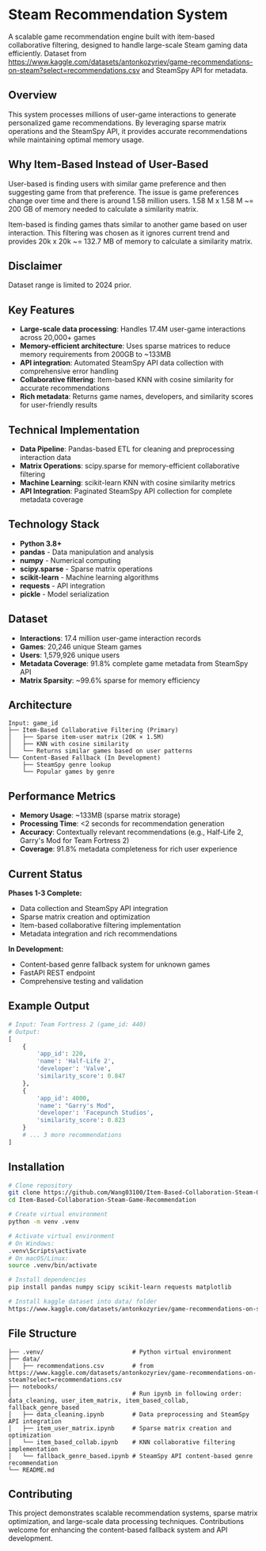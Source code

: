 # Steam Recommendation System

A scalable game recommendation engine built with item-based collaborative filtering, designed to handle large-scale Steam gaming data efficiently. Dataset from https://www.kaggle.com/datasets/antonkozyriev/game-recommendations-on-steam?select=recommendations.csv and SteamSpy API for metadata.

## Overview

This system processes millions of user-game interactions to generate personalized game recommendations. By leveraging sparse matrix operations and the SteamSpy API, it provides accurate recommendations while maintaining optimal memory usage.

## Why Item-Based Instead of User-Based

User-based is finding users with similar game preference and then suggesting game from that preference. The issue is game preferences change over time and there is around 1.58 million users. 1.58 M x 1.58 M ~= 200 GB of memory needed to calculate a similarity matrix.

Item-based is finding games thats similar to another game based on user interaction. This filtering was chosen as it ignores current trend and provides 20k x 20k ~= 132.7 MB of memory to calculate a similarity matrix.



## Disclaimer

Dataset range is limited to 2024 prior.

## Key Features

* **Large-scale data processing**: Handles 17.4M user-game interactions across 20,000+ games
* **Memory-efficient architecture**: Uses sparse matrices to reduce memory requirements from 200GB to ~133MB
* **API integration**: Automated SteamSpy API data collection with comprehensive error handling
* **Collaborative filtering**: Item-based KNN with cosine similarity for accurate recommendations
* **Rich metadata**: Returns game names, developers, and similarity scores for user-friendly results

## Technical Implementation

* **Data Pipeline**: Pandas-based ETL for cleaning and preprocessing interaction data
* **Matrix Operations**: scipy.sparse for memory-efficient collaborative filtering
* **Machine Learning**: scikit-learn KNN with cosine similarity metrics
* **API Integration**: Paginated SteamSpy API collection for complete metadata coverage

## Technology Stack

* **Python 3.8+**
* **pandas** - Data manipulation and analysis
* **numpy** - Numerical computing
* **scipy.sparse** - Sparse matrix operations
* **scikit-learn** - Machine learning algorithms
* **requests** - API integration
* **pickle** - Model serialization

## Dataset

* **Interactions**: 17.4 million user-game interaction records
* **Games**: 20,246 unique Steam games
* **Users**: 1,579,926 unique users
* **Metadata Coverage**: 91.8% complete game metadata from SteamSpy API
* **Matrix Sparsity**: ~99.6% sparse for memory efficiency

## Architecture

```
Input: game_id
├── Item-Based Collaborative Filtering (Primary)
│   ├── Sparse item-user matrix (20K × 1.5M)
│   ├── KNN with cosine similarity
│   └── Returns similar games based on user patterns
└── Content-Based Fallback (In Development)
    ├── SteamSpy genre lookup
    └── Popular games by genre
```

## Performance Metrics

* **Memory Usage**: ~133MB (sparse matrix storage)
* **Processing Time**: <2 seconds for recommendation generation
* **Accuracy**: Contextually relevant recommendations (e.g., Half-Life 2, Garry's Mod for Team Fortress 2)
* **Coverage**: 91.8% metadata completeness for rich user experience

## Current Status

**Phases 1-3 Complete:**
* Data collection and SteamSpy API integration
* Sparse matrix creation and optimization
* Item-based collaborative filtering implementation
* Metadata integration and rich recommendations

**In Development:**
* Content-based genre fallback system for unknown games
* FastAPI REST endpoint
* Comprehensive testing and validation

## Example Output

```python
# Input: Team Fortress 2 (game_id: 440)
# Output:
[
    {
        'app_id': 220,
        'name': 'Half-Life 2',
        'developer': 'Valve',
        'similarity_score': 0.847
    },
    {
        'app_id': 4000,
        'name': "Garry's Mod",
        'developer': 'Facepunch Studios',
        'similarity_score': 0.823
    }
    # ... 3 more recommendations
]
```

## Installation

```bash
# Clone repository
git clone https://github.com/Wang03100/Item-Based-Collaboration-Steam-Game-Recommendation.git
cd Item-Based-Collaboration-Steam-Game-Recommendation

# Create virtual environment
python -m venv .venv

# Activate virtual environment
# On Windows:
.venv\Scripts\activate
# On macOS/Linux:
source .venv/bin/activate

# Install dependencies
pip install pandas numpy scipy scikit-learn requests matplotlib

# Install kaggle dataset into data/ folder
https://www.kaggle.com/datasets/antonkozyriev/game-recommendations-on-steam?select=recommendations.csv
```

## File Structure

```
├── .venv/                         # Python virtual environment
├── data/
│   ├── recommendations.csv        # from https://www.kaggle.com/datasets/antonkozyriev/game-recommendations-on-steam?select=recommendations.csv
├── notebooks/
│                                  # Run ipynb in following order: data_cleaning, user_item_matrix, item_based_collab, fallback_genre_based
│   ├── data_cleaning.ipynb        # Data preprocessing and SteamSpy API integration
│   ├── item_user_matrix.ipynb     # Sparse matrix creation and optimization
│   └── item_based_collab.ipynb    # KNN collaborative filtering implementation
│   └── fallback_genre_based.ipynb # SteamSpy API content-based genre recommendation
└── README.md
```

## Contributing

This project demonstrates scalable recommendation systems, sparse matrix optimization, and large-scale data processing techniques. Contributions welcome for enhancing the content-based fallback system and API development.

